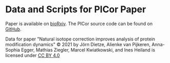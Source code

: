 # Data and Scripts for PICor Paper
Paper is available on [bioRxiv](https://www.biorxiv.org/content/10.1101/2020.10.31.361725).
The PICor source code can be found on [GitHub](https://github.com/MolecularBioinformatics/PICor).

Data for paper "Natural isotope correction improves analysis of protein modification dynamics" © 2021 by Jörn Dietze, Alienke van Pijkeren, Anna-Sophia Egger, Mathias Ziegler, Marcel Kwiatkowski, and Ines Heiland is licensed under [CC BY 4.0](http://creativecommons.org/licenses/by/4.0/)
